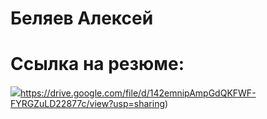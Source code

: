 # Беляев Алексей 

# Ссылка на резюме:
![](https://drive.google.com/file/d/142emnipAmpGdQKFWF-FYRGZuLD22877c/view?usp=sharing)https://drive.google.com/file/d/142emnipAmpGdQKFWF-FYRGZuLD22877c/view?usp=sharing)
